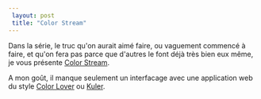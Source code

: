 ```yaml
---
 layout: post
 title: "Color Stream"
---
```


<p>Dans la série, le truc qu'on aurait aimé faire, ou vaguement commencé à faire, et qu'on fera pas parce que d'autres le font déjà très bien eux même, je vous présente <a href="http://colorstreamapp.com/">Color Stream</a>.</p>  <p>A mon goût, il manque seulement un interfacage avec une application web du style <a href="http://www.colourlovers.com">Color Lover</a> ou <a href="http://kuler.adobe.com">Kuler</a>.</p>  <p><object height="375" width="500"><param name="allowfullscreen" value="true" /><param name="allowscriptaccess" value="always" /><param name="movie" value="http://vimeo.com/moogaloop.swf?clip_id=6452726&server=vimeo.com&show_title=1&show_byline=1&show_portrait=0&color=00ADEF&fullscreen=1" /><embed src="http://vimeo.com/moogaloop.swf?clip_id=6452726&server=vimeo.com&show_title=1&show_byline=1&show_portrait=0&color=00ADEF&fullscreen=1" type="application/x-shockwave-flash" allowfullscreen="true" allowscriptaccess="always" height="375" width="500"></embed></object></p>
